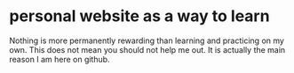 # personal website as a way to learn
Nothing is more permanently rewarding than learning and practicing on my own. This does not mean you should not help me out. It is actually the main reason I am here on github.
